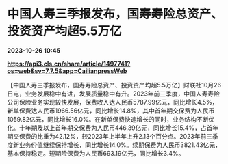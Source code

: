 # 中国人寿三季报发布，国寿寿险总资产、投资资产均超5.5万亿

**2023-10-26 10:45**

**https://api3.cls.cn/share/article/1497741?os=web&sv=7.7.5&app=CailianpressWeb**

【中国人寿三季报发布，国寿寿险总资产、投资资产均超5.5万亿】财联社10月26日电，业务发展稳中有进，发展质量稳中有升。2023年前三季度，中国人寿寿险公司保险业务实现较快发展，保费收入达人民币5787.99亿元，同比增长4.5%，新单保费达人民币1966.56亿元，同比增长14.8%，其中首年期交保费为人民币1059.82亿元，同比增长16.0%。在新单保费快速增长的同时，业务结构不断优化。十年期及以上首年期交保费为人民币446.39亿元，同比增长15.4%，占首年期交保费的比重为42.12%，较2023年上半年上升2.13个百分点。2023年前三季度新业务价值继续保持增长，同比增长14.0%。续期保费为人民币3821.43亿元，基本保持稳定。短期险保费为人民币693.19亿元，同比增长3.4%。
